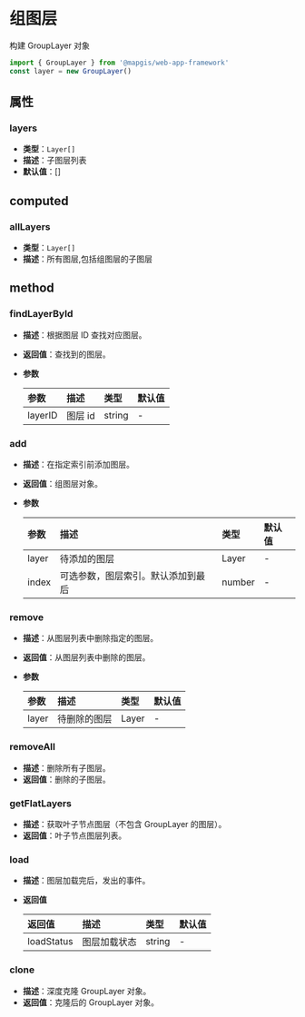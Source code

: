 # 组图层

构建 GroupLayer 对象

```js
import { GroupLayer } from '@mapgis/web-app-framework'
const layer = new GroupLayer()
```

## 属性

### layers

- **类型**：`Layer[]`
- **描述**：子图层列表
- **默认值**：[]

## computed

### allLayers

- **类型**：`Layer[]`
- **描述**：所有图层,包括组图层的子图层

## method

### findLayerById

- **描述**：根据图层 ID 查找对应图层。
- **返回值**：查找到的图层。
- **参数**

  | 参数    | 描述    | 类型   | 默认值 |
  | :------ | :------ | :----- | :----- |
  | layerID | 图层 id | string | -      |

### add

- **描述**：在指定索引前添加图层。
- **返回值**：组图层对象。
- **参数**

  | 参数  | 描述                               | 类型   | 默认值 |
  | :---- | :--------------------------------- | :----- | :----- |
  | layer | 待添加的图层                       | Layer  | -      |
  | index | 可选参数，图层索引。默认添加到最后 | number | -      |

### remove

- **描述**：从图层列表中删除指定的图层。
- **返回值**：从图层列表中删除的图层。
- **参数**

  | 参数  | 描述         | 类型  | 默认值 |
  | :---- | :----------- | :---- | :----- |
  | layer | 待删除的图层 | Layer | -      |

### removeAll

- **描述**：删除所有子图层。
- **返回值**：删除的子图层。

### getFlatLayers

- **描述**：获取叶子节点图层（不包含 GroupLayer 的图层）。
- **返回值**：叶子节点图层列表。

### load

- **描述**：图层加载完后，发出的事件。
- **返回值**

  | 返回值     | 描述         | 类型   | 默认值 |
  | :--------- | :----------- | :----- | :----- |
  | loadStatus | 图层加载状态 | string | -      |

### clone

- **描述**：深度克隆 GroupLayer 对象。
- **返回值**：克隆后的 GroupLayer 对象。

